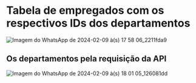 # Tabela de empregados com os respectivos IDs dos departamentos
![Imagem do WhatsApp de 2024-02-09 à(s) 17 58 06_2211fda9](https://github.com/GabrielNeeeves/enterpriseCRUD/assets/113354395/57b91f6c-39e5-436d-adc5-5a1166e1f445)

## Os departamentos pela requisição da API
![Imagem do WhatsApp de 2024-02-09 à(s) 18 01 05_126081dd](https://github.com/GabrielNeeeves/enterpriseCRUD/assets/113354395/bfe2c1a6-ac56-4517-b66d-1e160d8edc71)

